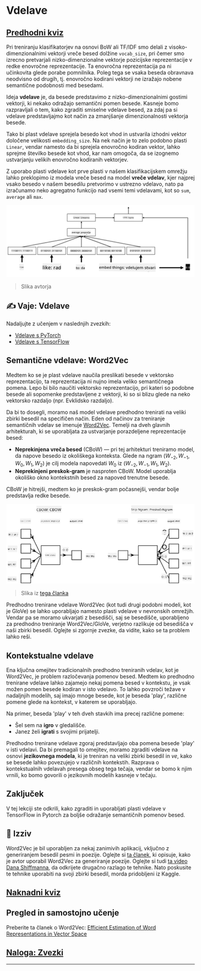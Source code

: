 <!--
CO_OP_TRANSLATOR_METADATA:
{
  "original_hash": "b708c9b85b833864c73c6281f1e6b96e",
  "translation_date": "2025-09-23T15:11:33+00:00",
  "source_file": "lessons/5-NLP/14-Embeddings/README.md",
  "language_code": "sl"
}
-->
# Vdelave

## [Predhodni kviz](https://ff-quizzes.netlify.app/en/ai/quiz/27)

Pri treniranju klasifikatorjev na osnovi BoW ali TF/IDF smo delali z visoko-dimenzionalnimi vektorji vreče besed dolžine `vocab_size`, pri čemer smo izrecno pretvarjali nizko-dimenzionalne vektorje pozicijske reprezentacije v redke enovročne reprezentacije. Ta enovročna reprezentacija pa ni učinkovita glede porabe pomnilnika. Poleg tega se vsaka beseda obravnava neodvisno od drugih, tj. enovročno kodirani vektorji ne izražajo nobene semantične podobnosti med besedami.

Ideja **vdelave** je, da besede predstavimo z nizko-dimenzionalnimi gostimi vektorji, ki nekako odražajo semantični pomen besede. Kasneje bomo razpravljali o tem, kako zgraditi smiselne vdelave besed, za zdaj pa si vdelave predstavljajmo kot način za zmanjšanje dimenzionalnosti vektorja besede.

Tako bi plast vdelave sprejela besedo kot vhod in ustvarila izhodni vektor določene velikosti `embedding_size`. Na nek način je to zelo podobno plasti `Linear`, vendar namesto da bi sprejela enovročno kodiran vektor, lahko sprejme številko besede kot vhod, kar nam omogoča, da se izognemo ustvarjanju velikih enovročno kodiranih vektorjev.

Z uporabo plasti vdelave kot prve plasti v našem klasifikacijskem omrežju lahko preklopimo iz modela vreče besed na model **vreče vdelav**, kjer najprej vsako besedo v našem besedilu pretvorimo v ustrezno vdelavo, nato pa izračunamo neko agregatno funkcijo nad vsemi temi vdelavami, kot so `sum`, `average` ali `max`.  

![Slika prikazuje klasifikator vdelav za pet besed v zaporedju.](../../../../../translated_images/embedding-classifier-example.b77f021a7ee67eeec8e68bfe11636c5b97d6eaa067515a129bfb1d0034b1ac5b.sl.png)

> Slika avtorja

## ✍️ Vaje: Vdelave

Nadaljujte z učenjem v naslednjih zvezkih:
* [Vdelave s PyTorch](EmbeddingsPyTorch.ipynb)
* [Vdelave s TensorFlow](EmbeddingsTF.ipynb)

## Semantične vdelave: Word2Vec

Medtem ko se je plast vdelave naučila preslikati besede v vektorsko reprezentacijo, ta reprezentacija ni nujno imela veliko semantičnega pomena. Lepo bi bilo naučiti vektorsko reprezentacijo, pri kateri so podobne besede ali sopomenke predstavljene z vektorji, ki so si blizu glede na neko vektorsko razdaljo (npr. Evklidsko razdaljo).

Da bi to dosegli, moramo naš model vdelave predhodno trenirati na veliki zbirki besedil na specifičen način. Eden od načinov za treniranje semantičnih vdelav se imenuje [Word2Vec](https://en.wikipedia.org/wiki/Word2vec). Temelji na dveh glavnih arhitekturah, ki se uporabljata za ustvarjanje porazdeljene reprezentacije besed:

 - **Neprekinjena vreča besed** (CBoW) — pri tej arhitekturi treniramo model, da napove besedo iz okoliškega konteksta. Glede na ngram $(W_{-2},W_{-1},W_0,W_1,W_2)$ je cilj modela napovedati $W_0$ iz $(W_{-2},W_{-1},W_1,W_2)$.
 - **Neprekinjeni preskok-gram** je nasproten CBoW. Model uporablja okoliško okno kontekstnih besed za napoved trenutne besede.

CBoW je hitrejši, medtem ko je preskok-gram počasnejši, vendar bolje predstavlja redke besede.

![Slika prikazuje algoritma CBoW in Skip-Gram za pretvorbo besed v vektorje.](../../../../../translated_images/example-algorithms-for-converting-words-to-vectors.fbe9207a726922f6f0f5de66427e8a6eda63809356114e28fb1fa5f4a83ebda7.sl.png)

> Slika iz [tega članka](https://arxiv.org/pdf/1301.3781.pdf)

Predhodno trenirane vdelave Word2Vec (kot tudi drugi podobni modeli, kot je GloVe) se lahko uporabljajo namesto plasti vdelave v nevronskih omrežjih. Vendar pa se moramo ukvarjati z besedišči, saj se besedišče, uporabljeno za predhodno treniranje Word2Vec/GloVe, verjetno razlikuje od besedišča v naši zbirki besedil. Oglejte si zgornje zvezke, da vidite, kako se ta problem lahko reši.

## Kontekstualne vdelave

Ena ključna omejitev tradicionalnih predhodno treniranih vdelav, kot je Word2Vec, je problem razločevanja pomenov besed. Medtem ko predhodno trenirane vdelave lahko zajamejo nekaj pomena besed v kontekstu, je vsak možen pomen besede kodiran v isto vdelavo. To lahko povzroči težave v nadaljnjih modelih, saj imajo mnoge besede, kot je beseda 'play', različne pomene glede na kontekst, v katerem se uporabljajo.

Na primer, beseda 'play' v teh dveh stavkih ima precej različne pomene:

- Šel sem na **igro** v gledališče.
- Janez želi **igrati** s svojimi prijatelji.

Predhodno trenirane vdelave zgoraj predstavljajo oba pomena besede 'play' v isti vdelavi. Da bi premagali to omejitev, moramo zgraditi vdelave na osnovi **jezikovnega modela**, ki je treniran na veliki zbirki besedil in *ve*, kako se besede lahko povezujejo v različnih kontekstih. Razprava o kontekstualnih vdelavah presega obseg tega tečaja, vendar se bomo k njim vrnili, ko bomo govorili o jezikovnih modelih kasneje v tečaju.

## Zaključek

V tej lekciji ste odkrili, kako zgraditi in uporabljati plasti vdelave v TensorFlow in Pytorch za boljše odražanje semantičnih pomenov besed.

## 🚀 Izziv

Word2Vec je bil uporabljen za nekaj zanimivih aplikacij, vključno z generiranjem besedil pesmi in poezije. Oglejte si [ta članek](https://www.politetype.com/blog/word2vec-color-poems), ki opisuje, kako je avtor uporabil Word2Vec za generiranje poezije. Oglejte si tudi [ta video Dana Shiffmanna](https://www.youtube.com/watch?v=LSS_bos_TPI&ab_channel=TheCodingTrain), da odkrijete drugačno razlago te tehnike. Nato poskusite te tehnike uporabiti na svoji zbirki besedil, morda pridobljeni iz Kaggle.

## [Naknadni kviz](https://ff-quizzes.netlify.app/en/ai/quiz/28)

## Pregled in samostojno učenje

Preberite ta članek o Word2Vec: [Efficient Estimation of Word Representations in Vector Space](https://arxiv.org/pdf/1301.3781.pdf)

## [Naloga: Zvezki](assignment.md)

---

